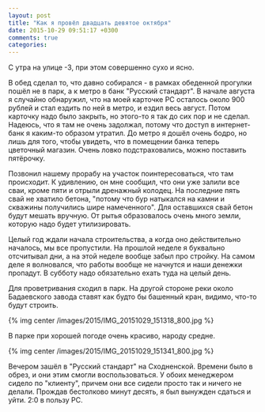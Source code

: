 ```yaml
---
layout: post
title: "Как я провёл двадцать девятое октября"
date: 2015-10-29 09:51:17 +0300
comments: true
categories: 
---
```

С утра на улице -3, при этом совершенно сухо и ясно.

В обед сделал то, что давно собирался - в рамках обеденной прогулки пошёл не в парк, а к метро в банк "Русский стандарт". В начале августа я случайно обнаружил, что на моей карточке РС осталось около 900 рублей и стал ездить по ней в метро, и ездил весь август. Потом карточку надо было закрыть, но этого-то я так до сих пор и не сделал. Надеюсь, что я там не очень задолжал, потому что доступ в интернет-банк я каким-то образом утратил. До метро я дошёл очень бодро, но лишь для того, чтобы увидеть, что в помещении банка теперь цветочный магазин. Очень ловко подстраховались, можно поставить пятёрочку.

Позвонил нашему прорабу на участок поинтересоваться, что там происходит. К удивлению, он мне сообщил, что они уже залили все сваи, кроме пяти и отрыли дренажный колодец. На последние пять свай не хватило бетона, "потому что бур натыкался на камни и скважины получились шире намеченного". Для оставшихся свай бетон будут мешать вручную. От рытья образовалось очень много земли, которую надо будет утилизировать.

Целый год ждали начала строительства, а когда оно действительно началось, мы все пропустили. На прошлой неделе я буквально отсчитывал дни, а на этой неделе вообще забыл про стройку. На самом деле я волновался, что работы вообще не начнутся и наши денежки пропадут. В субботу надо обязательно ехать туда на целый день.

Для проветривания сходил в парк. На другой стороне реки около Бадаевского завода ставят как будто бы башенный кран, видимо, что-то будут строить.

{% img center /images/2015/IMG_20151029_151318_800.jpg %}

В парке при хорошей погоде очень красиво, народу средне. 

{% img center /images/2015/IMG_20151029_151341_800.jpg %}

Вечером зашёл в "Русский стандарт" на Сходненской. Времени было в обрез, и они этим смогли воспользоваться. У обоих менеджером сидело по "клиенту", причем они все сидели просто так и ничего не делали. Прождав бестолково минут десять, я был вынужден сдаться и уйти. 2:0 в пользу РС.

